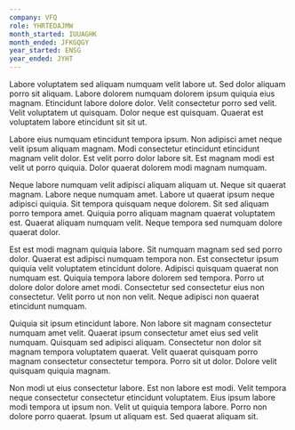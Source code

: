 ```yaml
---
company: VFQ
role: YHRTEDAJMW
month_started: IUUAGHK
month_ended: JFKGQGY
year_started: ENSG
year_ended: JYHT
---
```


Labore voluptatem sed aliquam numquam velit labore ut. Sed dolor aliquam porro sit aliquam. Labore dolorem numquam dolorem ipsum quiquia eius magnam. Etincidunt labore dolore dolor. Velit consectetur porro sed velit. Velit voluptatem ut quisquam. Dolor neque est quisquam. Quaerat est voluptatem labore etincidunt sit sit ut.

Labore eius numquam etincidunt tempora ipsum. Non adipisci amet neque velit ipsum aliquam magnam. Modi consectetur etincidunt etincidunt magnam velit dolor. Est velit porro dolor labore sit. Est magnam modi est velit ut porro quiquia. Dolor quaerat dolorem modi magnam numquam.

Neque labore numquam velit adipisci aliquam aliquam ut. Neque sit quaerat magnam. Labore neque numquam amet. Labore ut quaerat ipsum neque adipisci quiquia. Sit tempora quisquam neque dolorem. Sit sed aliquam porro tempora amet. Quiquia porro aliquam magnam quaerat voluptatem est. Quaerat aliquam numquam velit. Neque tempora sed numquam dolore quaerat dolor.

Est est modi magnam quiquia labore. Sit numquam magnam sed sed porro dolor. Quaerat est adipisci numquam tempora non. Est consectetur ipsum quiquia velit voluptatem etincidunt dolore. Adipisci quisquam quaerat non numquam est. Quiquia tempora labore dolorem sed tempora. Porro ut dolore dolor dolore amet modi. Consectetur sed consectetur eius non consectetur. Velit porro ut non non velit. Neque adipisci non quaerat etincidunt numquam.

Quiquia sit ipsum etincidunt labore. Non labore sit magnam consectetur numquam amet velit. Quaerat ipsum consectetur amet eius sed velit numquam. Quisquam sed adipisci aliquam. Consectetur non dolor sit magnam tempora voluptatem quaerat. Velit quaerat quisquam porro magnam consectetur consectetur tempora. Porro sit ut dolor. Dolore velit quisquam quiquia magnam.

Non modi ut eius consectetur labore. Est non labore est modi. Velit tempora neque consectetur consectetur etincidunt voluptatem. Eius ipsum labore modi tempora ut ipsum non. Velit ut quiquia tempora labore. Porro non dolore porro quaerat. Ipsum ut aliquam est. Sed quaerat aliquam sit.
    